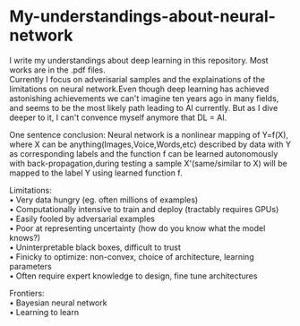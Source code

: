 # My-understandings-about-neural-network
  I write my understandings about deep learning in this repository. Most works are in the .pdf files.   
  Currently I focus on adverisarial samples and the explainations of the limitations on neural network.Even though deep learning has achieved astonishing achievements we can't imagine ten years ago in many fields, and seems to be the most likely path leading to AI currently. But as I dive deeper to it, I can't convence myself anymore that DL = AI.   
  
  One sentence conclusion: Neural network is a nonlinear mapping of Y=f(X), where X can be anything(Images,Voice,Words,etc) described by data with Y as corresponding labels and the function f can be learned autonomously with back-propagation,during testing a sample X'(same/similar to X) will be mapped to the label Y using learned function f.  
  
 
  Limitations:  
  • Very data hungry (eg. often millions of examples)  
  • Computationally intensive to train and deploy (tractably requires GPUs)  
  • Easily fooled by adversarial examples  
  • Poor at representing uncertainty (how do you know what the model knows?)  
  • Uninterpretable black boxes, difficult to trust  
  • Finicky to optimize: non-convex, choice of architecture, learning parameters  
  • Often require expert knowledge to design, fine tune architectures  
  
  Frontiers:  
  • Bayesian neural network  
  • Learning to learn  
  
